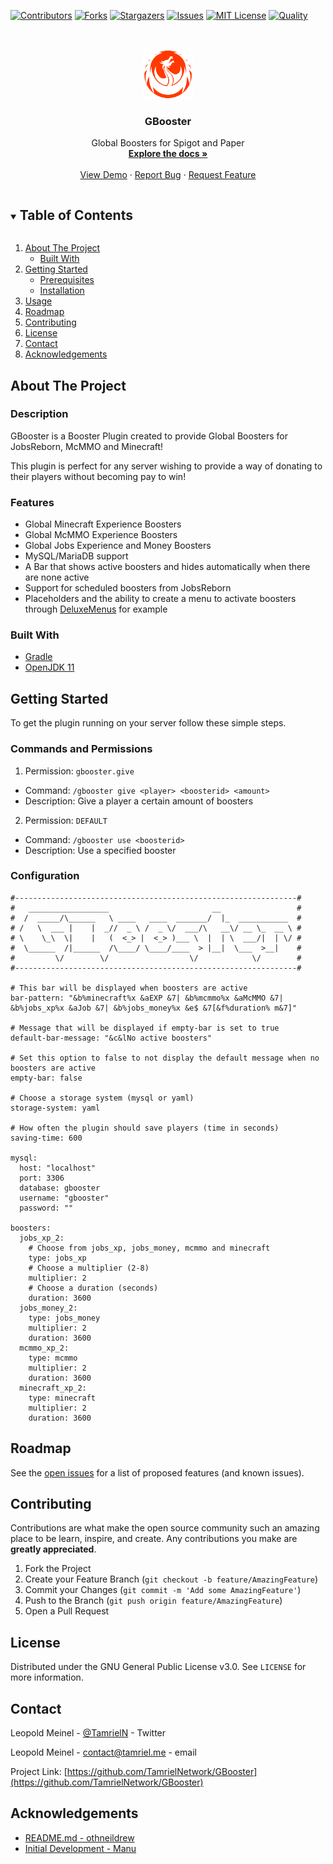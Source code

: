<!-- PROJECT SHIELDS -->
[![Contributors][contributors-shield]][contributors-url]
[![Forks][forks-shield]][forks-url]
[![Stargazers][stars-shield]][stars-url]
[![Issues][issues-shield]][issues-url]
[![MIT License][license-shield]][license-url]
[![Quality][quality-shield]][quality-url]

<!-- PROJECT LOGO -->
<br />
<p align="center">
  <a href="https://github.com/TamrielNetwork/GBooster">
    <img src="images/logo.png" alt="Logo" width="80" height="80">
  </a>

  <h3 align="center">GBooster</h3>

  <p align="center">
    Global Boosters for Spigot and Paper
    <br />
    <a href="https://github.com/TamrielNetwork/GBooster"><strong>Explore the docs »</strong></a>
    <br />
    <br />
    <a href="https://github.com/TamrielNetwork/GBooster">View Demo</a>
    ·
    <a href="https://github.com/TamrielNetwork/GBooster/issues">Report Bug</a>
    ·
    <a href="https://github.com/TamrielNetwork/GBooster/issues">Request Feature</a>
  </p>
</p>

<!-- TABLE OF CONTENTS -->
<details open="open">
  <summary><h2 style="display: inline-block">Table of Contents</h2></summary>
  <ol>
    <li>
      <a href="#about-the-project">About The Project</a>
      <ul>
        <li><a href="#built-with">Built With</a></li>
      </ul>
    </li>
    <li>
      <a href="#getting-started">Getting Started</a>
      <ul>
        <li><a href="#prerequisites">Prerequisites</a></li>
        <li><a href="#installation">Installation</a></li>
      </ul>
    </li>
    <li><a href="#usage">Usage</a></li>
    <li><a href="#roadmap">Roadmap</a></li>
    <li><a href="#contributing">Contributing</a></li>
    <li><a href="#license">License</a></li>
    <li><a href="#contact">Contact</a></li>
    <li><a href="#acknowledgements">Acknowledgements</a></li>
  </ol>
</details>

<!-- ABOUT THE PROJECT -->
## About The Project

### Description

GBooster is a Booster Plugin created to provide Global Boosters for JobsReborn, McMMO and Minecraft!

This plugin is perfect for any server wishing to provide a way of donating to their players without becoming pay to win!

### Features

* Global Minecraft Experience Boosters
* Global McMMO Experience Boosters
* Global Jobs Experience and Money Boosters
* MySQL/MariaDB support
* A Bar that shows active boosters and hides automatically when there are none active
* Support for scheduled boosters from JobsReborn
* Placeholders and the ability to create a menu to activate boosters through [DeluxeMenus](https://www.spigotmc.org/resources/deluxemenus.11734/) for example

### Built With

* [Gradle](https://gradle.org/install/)
* [OpenJDK 11](https://sourceforge.net/projects/openjdk11/)


<!-- GETTING STARTED -->
## Getting Started

To get the plugin running on your server follow these simple steps.

### Commands and Permissions

1. Permission: `gbooster.give`
 * Command: `/gbooster give <player> <boosterid> <amount>`
 * Description: Give a player a certain amount of boosters
2. Permission: `DEFAULT`
 * Command: `/gbooster use <boosterid>`
 * Description: Use a specified booster

### Configuration

```
#---------------------------------------------------------------#
#   __________________                       __                 #
#  /  _____/\______   \ ____   ____  _______/  |_  ___________  #
# /   \  ___ |    |  _//  _ \ /  _ \/  ___/\   __\/ __ \_  __ \ #
# \    \_\  \|    |   (  <_> |  <_> )___ \  |  | \  ___/|  | \/ #
#  \______  /|______  /\____/ \____/____  > |__|  \___  >__|    #
#         \/        \/                  \/            \/        #
#---------------------------------------------------------------#

# This bar will be displayed when boosters are active
bar-pattern: "&b%minecraft%x &aEXP &7| &b%mcmmo%x &aMcMMO &7| &b%jobs_xp%x &aJob &7| &b%jobs_money%x &e$ &7[&f%duration% m&7]"

# Message that will be displayed if empty-bar is set to true
default-bar-message: "&c&lNo active boosters"

# Set this option to false to not display the default message when no boosters are active
empty-bar: false

# Choose a storage system (mysql or yaml)
storage-system: yaml

# How often the plugin should save players (time in seconds)
saving-time: 600

mysql:
  host: "localhost"
  port: 3306
  database: gbooster
  username: "gbooster"
  password: ""

boosters:
  jobs_xp_2:
    # Choose from jobs_xp, jobs_money, mcmmo and minecraft
    type: jobs_xp
    # Choose a multiplier (2-8)
    multiplier: 2
    # Choose a duration (seconds)
    duration: 3600
  jobs_money_2:
    type: jobs_money
    multiplier: 2
    duration: 3600
  mcmmo_xp_2:
    type: mcmmo
    multiplier: 2
    duration: 3600
  minecraft_xp_2:
    type: minecraft
    multiplier: 2
    duration: 3600
```

<!-- ROADMAP -->
## Roadmap

See the [open issues](https://github.com/TamrielNetwork/GBooster/issues) for a list of proposed features (and known issues).

<!-- CONTRIBUTING -->
## Contributing

Contributions are what make the open source community such an amazing place to be learn, inspire, and create. Any contributions you make are **greatly appreciated**.

1. Fork the Project
2. Create your Feature Branch (`git checkout -b feature/AmazingFeature`)
3. Commit your Changes (`git commit -m 'Add some AmazingFeature'`)
4. Push to the Branch (`git push origin feature/AmazingFeature`)
5. Open a Pull Request

<!-- LICENSE -->
## License

Distributed under the GNU General Public License v3.0. See `LICENSE` for more information.

<!-- CONTACT -->
## Contact

Leopold Meinel - [@TamrielN](https://twitter.com/TamrielN) - Twitter

Leopold Meinel - [contact@tamriel.me](mailto:contact@tamriel.me) - email

Project Link: [https://github.com/TamrielNetwork/GBooster](https://github.com/TamrielNetwork/GBooster)

<!-- ACKNOWLEDGEMENTS -->
## Acknowledgements

* [README.md - othneildrew](https://github.com/othneildrew/Best-README-Template)
* [Initial Development - Manu](https://github.com/zManu27/)

<!-- MARKDOWN LINKS & IMAGES -->
[contributors-shield]: https://img.shields.io/github/contributors-anon/TamrielNetwork/GBooster?style=for-the-badge
[contributors-url]: https://github.com/TamrielNetwork/GBooster/graphs/contributors
[forks-shield]: https://img.shields.io/github/forks/TamrielNetwork/GBooster?label=Forks&style=for-the-badge
[forks-url]: https://github.com/TamrielNetwork/GBooster/network/members
[stars-shield]: https://img.shields.io/github/stars/TamrielNetwork/GBooster?style=for-the-badge
[stars-url]: https://github.com/TamrielNetwork/GBooster/stargazers
[issues-shield]: https://img.shields.io/github/issues/TamrielNetwork/GBooster?style=for-the-badge
[issues-url]: https://github.com/TamrielNetwork/GBooster/issues
[license-shield]: https://img.shields.io/github/license/TamrielNetwork/GBooster?style=for-the-badge
[license-url]: https://github.com/TamrielNetwork/GBooster/blob/main/LICENSE
[quality-shield]: https://img.shields.io/scrutinizer/quality/g/TamrielNetwork/GBooster?label=quality&style=for-the-badge
[quality-url]: https://scrutinizer-ci.com/g/TamrielNetwork/GBooster/reports/
